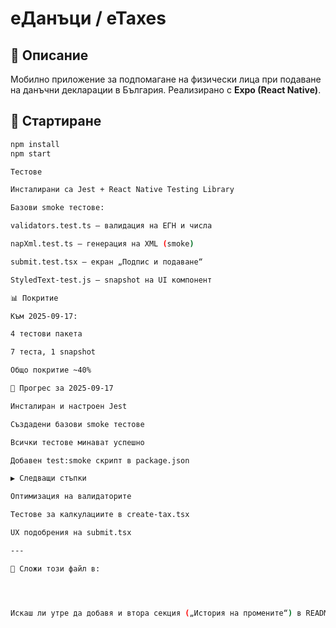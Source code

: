 
# еДанъци / eTaxes

## 📌 Описание
Мобилно приложение за подпомагане на физически лица при подаване на данъчни декларации в България. Реализирано с **Expo (React Native)**.

## 🚀 Стартиране
```bash
npm install
npm start

Тестове

Инсталирани са Jest + React Native Testing Library

Базови smoke тестове:

validators.test.ts – валидация на ЕГН и числа

napXml.test.ts – генерация на XML (smoke)

submit.test.tsx – екран „Подпис и подаване“

StyledText-test.js – snapshot на UI компонент

📊 Покритие

Към 2025-09-17:

4 тестови пакета

7 теста, 1 snapshot

Общо покритие ~40%

📅 Прогрес за 2025-09-17

Инсталиран и настроен Jest

Създадени базови smoke тестове

Всички тестове минават успешно

Добавен test:smoke скрипт в package.json

▶️ Следващи стъпки

Оптимизация на валидаторите

Тестове за калкулациите в create-tax.tsx

UX подобрения на submit.tsx

---

📌 Сложи този файл в:  




Искаш ли утре да добавя и втора секция („История на промените“) в README, където ще трупаме ден по ден snapshot-и?

